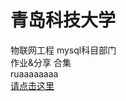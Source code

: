 # 青岛科技大学
物联网工程 mysql科目部门</br>
作业&分享 合集</br>
ruaaaaaaaa</br>
<a href="https://yinwuzou.github.io/ceshi.github.io/真.html">请点击这里</a></br>
